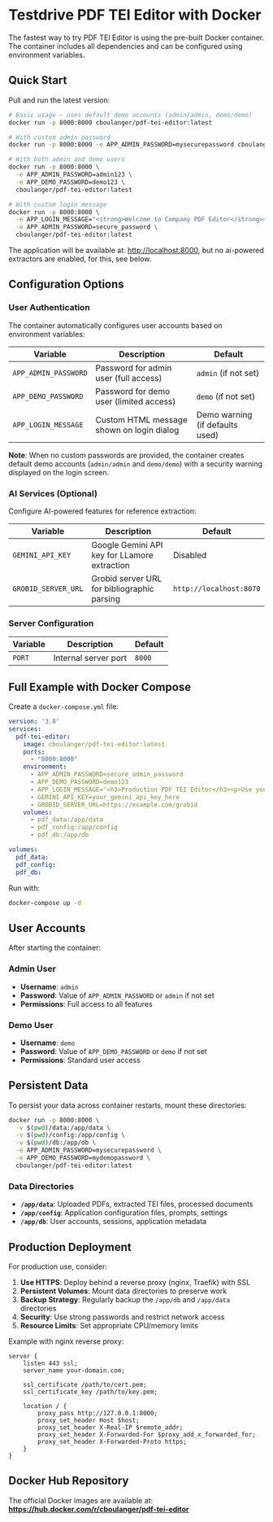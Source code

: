 # Testdrive PDF TEI Editor with Docker

The fastest way to try PDF TEI Editor is using the pre-built Docker container. The container includes all dependencies and can be configured using environment variables.

## Quick Start

Pull and run the latest version:

```bash
# Basic usage - uses default demo accounts (admin/admin, demo/demo)
docker run -p 8000:8000 cboulanger/pdf-tei-editor:latest

# With custom admin password
docker run -p 8000:8000 -e APP_ADMIN_PASSWORD=mysecurepassword cboulanger/pdf-tei-editor:latest

# With both admin and demo users
docker run -p 8000:8000 \
  -e APP_ADMIN_PASSWORD=admin123 \
  -e APP_DEMO_PASSWORD=demo123 \
  cboulanger/pdf-tei-editor:latest

# With custom login message
docker run -p 8000:8000 \
  -e APP_LOGIN_MESSAGE="<strong>Welcome to Company PDF Editor</strong><br>Contact IT for credentials" \
  -e APP_ADMIN_PASSWORD=secure_password \
  cboulanger/pdf-tei-editor:latest
```

The application will be available at: <http://localhost:8000>, but no ai-powered extractors are enabled, for this, see below. 

## Configuration Options

### User Authentication

The container automatically configures user accounts based on environment variables:

| Variable | Description | Default |
|----------|-------------|---------|
| `APP_ADMIN_PASSWORD` | Password for admin user (full access) | `admin` (if not set) |
| `APP_DEMO_PASSWORD` | Password for demo user (limited access) | `demo` (if not set) |
| `APP_LOGIN_MESSAGE` | Custom HTML message shown on login dialog | Demo warning (if defaults used) |

**Note**: When no custom passwords are provided, the container creates default demo accounts (`admin/admin` and `demo/demo`) with a security warning displayed on the login screen.

### AI Services (Optional)

Configure AI-powered features for reference extraction:

| Variable | Description | Default |
|----------|-------------|---------|
| `GEMINI_API_KEY` | Google Gemini API key for LLamore extraction | Disabled |
| `GROBID_SERVER_URL` | Grobid server URL for bibliographic parsing | `http://localhost:8070` |

### Server Configuration

| Variable | Description | Default |
|----------|-------------|---------|
| `PORT` | Internal server port | `8000` |

## Full Example with Docker Compose

Create a `docker-compose.yml` file:

```yaml
version: '3.8'
services:
  pdf-tei-editor:
    image: cboulanger/pdf-tei-editor:latest
    ports:
      - "8000:8000"
    environment:
      - APP_ADMIN_PASSWORD=secure_admin_password
      - APP_DEMO_PASSWORD=demo123
      - APP_LOGIN_MESSAGE="<h3>Production PDF TEI Editor</h3><p>Use your company credentials to access the system.</p>"
      - GEMINI_API_KEY=your_gemini_api_key_here
      - GROBID_SERVER_URL=https://example.com/grobid
    volumes:
      - pdf_data:/app/data
      - pdf_config:/app/config
      - pdf_db:/app/db

volumes:
  pdf_data:
  pdf_config:
  pdf_db:
```

Run with:

```bash
docker-compose up -d
```

## User Accounts

After starting the container:

### Admin User

- **Username**: `admin`
- **Password**: Value of `APP_ADMIN_PASSWORD` or `admin` if not set
- **Permissions**: Full access to all features

### Demo User

- **Username**: `demo`
- **Password**: Value of `APP_DEMO_PASSWORD` or `demo` if not set
- **Permissions**: Standard user access

## Persistent Data

To persist your data across container restarts, mount these directories:

```bash
docker run -p 8000:8000 \
  -v $(pwd)/data:/app/data \
  -v $(pwd)/config:/app/config \
  -v $(pwd)/db:/app/db \
  -e APP_ADMIN_PASSWORD=mysecurepassword \
  -e APP_DEMO_PASSWORD=mydemopassword \
  cboulanger/pdf-tei-editor:latest
```

### Data Directories

- **`/app/data`**: Uploaded PDFs, extracted TEI files, processed documents
- **`/app/config`**: Application configuration files, prompts, settings
- **`/app/db`**: User accounts, sessions, application metadata

## Production Deployment

For production use, consider:

1. **Use HTTPS**: Deploy behind a reverse proxy (nginx, Traefik) with SSL
2. **Persistent Volumes**: Mount data directories to preserve work
3. **Backup Strategy**: Regularly backup the `/app/db` and `/app/data` directories
4. **Security**: Use strong passwords and restrict network access
5. **Resource Limits**: Set appropriate CPU/memory limits

Example with nginx reverse proxy:

```nginx
server {
    listen 443 ssl;
    server_name your-domain.com;
    
    ssl_certificate /path/to/cert.pem;
    ssl_certificate_key /path/to/key.pem;
    
    location / {
        proxy_pass http://127.0.0.1:8000;
        proxy_set_header Host $host;
        proxy_set_header X-Real-IP $remote_addr;
        proxy_set_header X-Forwarded-For $proxy_add_x_forwarded_for;
        proxy_set_header X-Forwarded-Proto https;
    }
}
```

## Docker Hub Repository

The official Docker images are available at:
**<https://hub.docker.com/r/cboulanger/pdf-tei-editor>**
